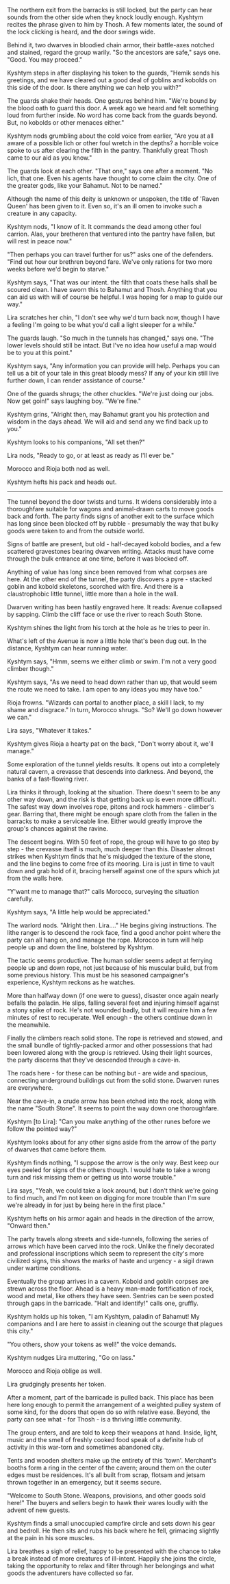 The northern exit from the barracks is still locked, but the party can hear sounds from the other side when they knock loudly enough. Kyshtym recites the phrase given to him by Thosh. A few moments later, the sound of the lock clicking is heard, and the door swings wide.

Behind it, two dwarves in bloodied chain armor, their battle-axes notched and stained, regard the group warily. "So the ancestors are safe," says one. "Good. You may proceed."

Kyshtym steps in after displaying his token to the guards, "Hemik sends his greetings, and we have cleared out a good deal of goblins and kobolds on this side of the door. Is there anything we can help you with?"

The guards shake their heads. One gestures behind him. "We're bound by the blood oath to guard this door. A week ago we heard and felt something loud from further inside. No word has come back from the guards beyond. But, no kobolds or other menaces either."

Kyshtym nods grumbling about the cold voice from earlier, "Are you at all aware of a possible lich or other foul wretch in the depths? a horrible voice spoke to us after clearing the filth in the pantry. Thankfully great Thosh came to our aid as you know."

The guards look at each other. "That one," says one after a moment. "No lich, that one. Even his agents have thought to come claim the city. One of the greater gods, like your Bahamut. Not to be named."

Although the name of this deity is unknown or unspoken, the title of 'Raven Queen' has been given to it. Even so, it's an ill omen to invoke such a creature in any capacity.

Kyshtym nods, "I know of it. It commands the dead among other foul carrion. Alas, your bretheren that ventured into the pantry have fallen, but will rest in peace now."

"Then perhaps you can travel further for us?" asks one of the defenders. "Find out how our brethren beyond fare. We've only rations for two more weeks before we'd begin to starve."

Kyshtym says, "That was our intent. the filth that coats these halls shall be scoured clean. I have sworn this to Bahamut and Thosh. Anything that you can aid us with will of course be helpful. I was hoping for a map to guide our way."

Lira scratches her chin, "I don't see why we'd turn back now, though I have a feeling I'm going to be what you'd call a light sleeper for a while."

The guards laugh. "So much in the tunnels has changed," says one. "The lower levels should still be intact. But I've no idea how useful a map would be to you at this point."

Kyshtym says, "Any information you can provide will help. Perhaps you can tell us a bit of your tale in this great bloody mess? If any of your kin still live further down, I can render assistance of course."

One of the guards shrugs; the other chuckles. "We're just doing our jobs. Now get goin!" says laughing boy. "We're fine."

Kyshtym grins, "Alright then, may Bahamut grant you his protection and wisdom in the days ahead. We will aid and send any we find back up to you."

Kyshtym looks to his companions, "All set then?"

Lira nods, "Ready to go, or at least as ready as I'll ever be."

Morocco and Rioja both nod as well.

Kyshtym hefts his pack and heads out.

---

The tunnel beyond the door twists and turns. It widens considerably into a thoroughfare suitable for wagons and animal-drawn carts to move goods back and forth. The party finds signs of another exit to the surface which has long since been blocked off by rubble - presumably the way that bulky goods were taken to and from the outside world.

Signs of battle are present, but old - half-decayed kobold bodies, and a few scattered gravestones bearing dwarven writing. Attacks must have come through the bulk entrance at one time, before it was blocked off.

Anything of value has long since been removed from what corpses are here. At the other end of the tunnel, the party discovers a pyre - stacked goblin and kobold skeletons, scorched with fire. And there is a claustrophobic little tunnel, little more than a hole in the wall.

Dwarven writing has been hastily engraved here. It reads: Avenue collapsed by sapping. Climb the cliff face or use the river to reach South Stone.

Kyshtym shines the light from his torch at the hole as he tries to peer in.

What's left of the Avenue is now a little hole that's been dug out. In the distance, Kyshtym can hear running water.

Kyshtym says, "Hmm, seems we either climb or swim. I'm not a very good climber though."

Kyshtym says, "As we need to head down rather than up, that would seem the route we need to take. I am open to any ideas you may have too."

Rioja frowns. "Wizards can portal to another place, a skill I lack, to my shame and disgrace." In turn, Morocco shrugs. "So? We'll go down however we can."

Lira says, "Whatever it takes."

Kyshtym gives Rioja a hearty pat on the back, "Don't worry about it, we'll manage."

Some exploration of the tunnel yields results. It opens out into a completely natural cavern, a crevasse that descends into darkness. And beyond, the banks of a fast-flowing river.

Lira thinks it through, looking at the situation. There doesn't seem to be any other way down, and the risk is that getting back up is even more difficult. The safest way down involves rope, pitons and rock hammers - climber's gear. Barring that, there might be enough spare cloth from the fallen in the barracks to make a serviceable line. Either would greatly improve the group's chances against the ravine.

The descent begins. With 50 feet of rope, the group will have to go step by step - the crevasse itself is much, much deeper than this. Disaster almost strikes when Kyshtym finds that he's misjudged the texture of the stone, and the line begins to come free of its mooring. Lira is just in time to vault down and grab hold of it, bracing herself against one of the spurs which jut from the walls here.

"Y'want me to manage that?" calls Morocco, surveying the situation carefully.

Kyshtym says, "A little help would be appreciated."

The warlord nods. "Alright then. Lira...." He begins giving instructions. The lithe ranger is to descend the rock face, find a good anchor point where the party can all hang on, and manage the rope. Morocco in turn will help people up and down the line, bolstered by Kyshtym.

The tactic seems productive. The human soldier seems adept at ferrying people up and down rope, not just because of his muscular build, but from some previous history. This must be his seasoned campaigner's experience, Kyshtym reckons as he watches.

More than halfway down (if one were to guess), disaster once again nearly befalls the paladin. He slips, falling several feet and injuring himself against a stony spike of rock. He's not wounded badly, but it will require him a few minutes of rest to recuperate. Well enough - the others continue down in the meanwhile.

Finally the climbers reach solid stone. The rope is retrieved and stowed, and the small bundle of tightly-packed armor and other possessions that had been lowered along with the group is retrieved. Using their light sources, the party discerns that they've descended through a cave-in.

The roads here - for these can be nothing but - are wide and spacious, connecting underground buildings cut from the solid stone. Dwarven runes are everywhere.

Near the cave-in, a crude arrow has been etched into the rock, along with the name "South Stone". It seems to point the way down one thoroughfare.

Kyshtym \[to Lira\]: "Can you make anything of the other runes before we follow the pointed way?"

Kyshtym looks about for any other signs aside from the arrow of the party of dwarves that came before them.

Kyshtym finds nothing, "I suppose the arrow is the only way. Best keep our eyes peeled for signs of the others though. I would hate to take a wrong turn and risk missing them or getting us into worse trouble."

Lira says, "Yeah, we could take a look around, but I don't think we're going to find much, and I'm not keen on digging for more trouble than I'm sure we're already in for just by being here in the first place."

Kyshtym hefts on his armor again and heads in the direction of the arrow, "Onward then."

The party travels along streets and side-tunnels, following the series of arrows which have been carved into the rock. Unlike the finely decorated and professional inscriptions which seem to represent the city's more civilized signs, this shows the marks of haste and urgency - a sigil drawn under wartime conditions.

Eventually the group arrives in a cavern. Kobold and goblin corpses are strewn across the floor. Ahead is a heavy man-made fortification of rock, wood and metal, like others they have seen. Sentries can be seen posted through gaps in the barricade. "Halt and identify!" calls one, gruffly.

Kyshtym holds up his token, "I am Kyshtym, paladin of Bahamut! My companions and I are here to assist in cleaning out the scourge that plagues this city."

"You others, show your tokens as well!" the voice demands.

Kyshtym nudges Lira muttering, "Go on lass."

Morocco and Rioja oblige as well.

Lira grudgingly presents her token.

After a moment, part of the barricade is pulled back. This place has been here long enough to permit the arrangement of a weighted pulley system of some kind, for the doors that open do so with relative ease. Beyond, the party can see what - for Thosh - is a thriving little community.

The group enters, and are told to keep their weapons at hand. Inside, light, music and the smell of freshly cooked food speak of a definite hub of activity in this war-torn and sometimes abandoned city.

Tents and wooden shelters make up the entirety of this 'town'. Merchant's booths form a ring in the center of the cavern; around them on the outer edges must be residences. It's all built from scrap, flotsam and jetsam thrown together in an emergency, but it seems secure.

"Welcome to South Stone. Weapons, provisions, and other goods sold here!" The buyers and sellers begin to hawk their wares loudly with the advent of new guests.

Kyshtym finds a small unoccupied campfire circle and sets down his gear and bedroll. He then sits and rubs his back where he fell, grimacing slightly at the pain in his sore muscles.

Lira breathes a sigh of relief, happy to be presented with the chance to take a break instead of more creatures of ill-intent. Happily she joins the circle, taking the opportunity to relax and filter through her belongings and what goods the adventurers have collected so far.